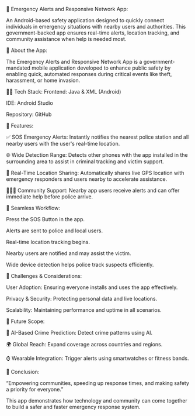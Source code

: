 🚨 Emergency Alerts and Responsive Network App: 

An Android-based safety application designed to quickly connect individuals in emergency situations with nearby users and authorities. This government-backed app ensures real-time alerts, location tracking, and community assistance when help is needed most.

📱 About the App: 

The Emergency Alerts and Responsive Network App is a government-mandated mobile application developed to enhance public safety by enabling quick, automated responses during critical events like theft, harassment, or home invasion.

👨‍💻 Tech Stack: 
Frontend: Java & XML (Android)

IDE: Android Studio

Repository: GitHub

🚀 Features:

✅ SOS Emergency Alerts: 
Instantly notifies the nearest police station and all nearby users with the user's real-time location.

🌐 Wide Detection Range:
Detects other phones with the app installed in the surrounding area to assist in criminal tracking and victim support.

📍 Real-Time Location Sharing:
Automatically shares live GPS location with emergency responders and users nearby to accelerate assistance.

🧑‍🤝‍🧑 Community Support:
Nearby app users receive alerts and can offer immediate help before police arrive.

🔁 Seamless Workflow:

Press the SOS Button in the app.

Alerts are sent to police and local users.

Real-time location tracking begins.

Nearby users are notified and may assist the victim.

Wide device detection helps police track suspects efficiently.

🔐 Challenges & Considerations:

User Adoption: Ensuring everyone installs and uses the app effectively.

Privacy & Security: Protecting personal data and live locations.

Scalability: Maintaining performance and uptime in all scenarios.

🔮 Future Scope:

🔎 AI-Based Crime Prediction: Detect crime patterns using AI.

🌍 Global Reach: Expand coverage across countries and regions.

⌚ Wearable Integration: Trigger alerts using smartwatches or fitness bands.

🎯 Conclusion:

“Empowering communities, speeding up response times, and making safety a priority for everyone.”

This app demonstrates how technology and community can come together to build a safer and faster emergency response system.


